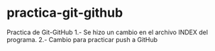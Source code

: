 # practica-git-github
Practica de Git-GitHub
1.- Se hizo un cambio en el archivo INDEX del programa. 
2.- Cambio para practicar push a GitHub